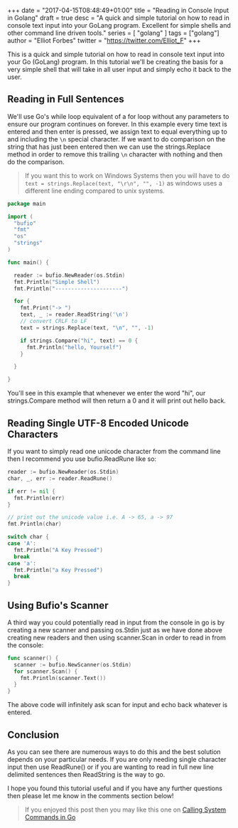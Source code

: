 +++
date = "2017-04-15T08:48:49+01:00"
title = "Reading in Console Input in Golang"
draft = true
desc = "A quick and simple tutorial on how to read in console text input into your GoLang program. Excellent for simple shells and other command line driven tools."
series = [ "golang" ]
tags = ["golang"]
author = "Elliot Forbes"
twitter = "https://twitter.com/Elliot_F"
+++

<p>This is a quick and simple tutorial on how to read in console text input into your Go (GoLang) program. In this tutorial we'll be creating the basis for a very simple shell that will take in all user input and simply echo it back to the user.</p>

## Reading in Full Sentences

We'll use Go's while loop equivalent of a for loop without any parameters to ensure our program continues on forever. In this example every time text is entered and then enter is pressed, we assign text to equal everything up to and including the ```\n``` special character. If we want to do comparison on the string that has just been entered then we can use the strings.Replace method in order to remove this trailing ```\n``` character with nothing and then do the comparison.

> If you want this to work on Windows Systems then you will have to do ```text = strings.Replace(text, "\r\n", "", -1)``` as windows uses a different line ending compared to unix systems.

~~~go
package main

import (
  "bufio"
  "fmt"
  "os"
  "strings"
)

func main() {

  reader := bufio.NewReader(os.Stdin)
  fmt.Println("Simple Shell")
  fmt.Println("---------------------")

  for {
    fmt.Print("-> ")
    text, _ := reader.ReadString('\n')
    // convert CRLF to LF
    text = strings.Replace(text, "\n", "", -1)

    if strings.Compare("hi", text) == 0 {
      fmt.Println("hello, Yourself")
    }

  }

}

~~~

You'll see in this example that whenever we enter the word "hi", our strings.Compare method will then return a 0 and it will print out hello back.

## Reading Single UTF-8 Encoded Unicode Characters

If you want to simply read one unicode character from the command line then I recommend you use bufio.ReadRune like so:

~~~go
reader := bufio.NewReader(os.Stdin)
char, _, err := reader.ReadRune()

if err != nil {
  fmt.Println(err)
}

// print out the unicode value i.e. A -> 65, a -> 97
fmt.Println(char)

switch char {
case 'A':
  fmt.Println("A Key Pressed")
  break
case 'a':
  fmt.Println("a Key Pressed")
  break
}
~~~ 

## Using Bufio's Scanner

A third way you could potentially read in input from the console in go is by creating a new scanner and passing os.Stdin just as we have done above creating new readers and then using scanner.Scan in order to read in from the console:

~~~go
func scanner() {
  scanner := bufio.NewScanner(os.Stdin)
  for scanner.Scan() {
    fmt.Println(scanner.Text())
  }
}
~~~

The above code will infinitely ask scan for input and echo back whatever is entered.

## Conclusion 

As you can see there are numerous ways to do this and the best solution depends on your particular needs. If you are only needing single character input then use ReadRune() or if you are wanting to read in full new line delimited sentences then ReadString is the way to go.

I hope you found this tutorial useful and if you have any further questions then please let me know in the comments section below!

> If you enjoyed this post then you may like this one on [Calling System Commands in Go](https://tutorialedge.net/executing-system-commands-with-golang)